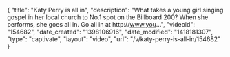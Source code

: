 {
    "title": "Katy Perry is all in",
    "description": "What takes a young girl singing gospel in her local church to No.1 spot on the Billboard 200? When she performs, she goes all in. Go all in at http:\/\/www.you...",
    "videoid": "154682",
    "date_created": "1398106916",
    "date_modified": "1418181307",
    "type": "captivate",
    "layout": "video",
    "url": "\/v\/katy-perry-is-all-in\/154682"
}